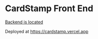 # CardStamp Front End

[Backend is located](https://github.com/emalineg/card-giving-backend)

Deployed at https://cardstamp.vercel.app
